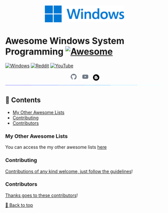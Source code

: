 <p align="center">
    <a href="https://en.wikipedia.org/wiki/System_programming_language">
      <img width="50%" src="https://github.com/cybersecurity-dev/cybersecurity-dev/blob/main/assets/Windows.svg" />
    </a>
</p>

# Awesome Windows System Programming [![Awesome](https://awesome.re/badge.svg)](https://awesome.re)
[![Windows](https://custom-icon-badges.demolab.com/badge/Windows-0078D6?style=for-the-badge&logo=windows11&logoColor=white)](https://en.wikipedia.org/wiki/Architecture_of_Windows_NT) [![Reddit](https://img.shields.io/badge/Reddit-FF4500?style=for-the-badge&logo=reddit&logoColor=white)](https://www.reddit.com/r/windows/) [![YouTube](https://img.shields.io/badge/YouTube-%23FF0000.svg?style=for-the-badge&logo=YouTube&logoColor=white)](https://youtube.com/playlist?list=PL9V4Zu3RroiU0opdpyV_TZGHRteNp3G5s&si=qeR4hke08fKQ62IP)

<p align="center">
    <a href="https://github.com/cybersecurity-dev/"><img height="25" src="https://github.com/cybersecurity-dev/cybersecurity-dev/blob/main/assets/github.svg" alt="GitHub"></a>
    &nbsp;
    <a href="https://www.youtube.com/@CyberThreatDefence"><img height="25" src="https://github.com/cybersecurity-dev/cybersecurity-dev/blob/main/assets/youtube.svg" alt="YouTube"></a>
    &nbsp;
    <a href="https://cyberthreatdefence.com/my_awesome_lists"><img height="20" src="https://github.com/cybersecurity-dev/cybersecurity-dev/blob/main/assets/blog.svg" alt="My Awesome Lists"></a>
    <img src="https://github.com/cybersecurity-dev/cybersecurity-dev/blob/main/assets/bar.gif">
</p>

## 📖 Contents
- [My Other Awesome Lists](#my-other-awesome-lists)
- [Contributing](#contributing)
- [Contributors](#contributors)

### My Other Awesome Lists
You can access the my other awesome lists [here](https://cyberthreatdefence.com/my_awesome_lists)

### Contributing

[Contributions of any kind welcome, just follow the guidelines](contributing.md)!

### Contributors

[Thanks goes to these contributors](https://github.com/cybersecurity-dev/awesome-windows-system-programming/graphs/contributors)!

[🔼 Back to top](#awesome-windows-system-programming-)
